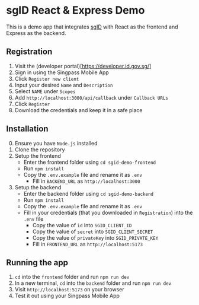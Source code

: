 # sgID React & Express Demo

This is a demo app that integrates [sgID](https://www.id.gov.sg/) with React as the frontend and Express as the backend.

## Registration

1. Visit the (developer portal)[https://developer.id.gov.sg/]
2. Sign in using the Singpass Mobile App
3. Click `Register new client`
4. Input your desired `Name` and `Description`
5. Select `NAME` under `Scopes`
6. Add `http://localhost:3000/api/callback` under `Callback URLs`
7. Click `Register`
8. Download the credentials and keep it in a safe place

## Installation

0. Ensure you have `Node.js` installed
1. Clone the repository
2. Setup the frontend
   - Enter the frontend folder using `cd sgid-demo-frontend`
   - Run `npm install`
   - Copy the `.env.example` file and rename it as `.env`
     - Fill in `BACKEND_URL` as `http://localhost:3000`
3. Setup the backend
   - Enter the backend folder using `cd sgid-demo-backend`
   - Run `npm install`
   - Copy the `.env.example` file and rename it as `.env`
   - Fill in your credentials (that you downloaded in `Registration`) into the `.env` file
     - Copy the value of `id` into `SGID_CLIENT_ID`
     - Copy the value of `secret` into `SGID_CLIENT_SECRET`
     - Copy the value of `privateKey` into `SGID_PRIVATE_KEY`
     - Fill in `FRONTEND_URL` as `http://localhost:5173`

## Running the app

1. `cd` into the `frontend` folder and run `npm run dev`
2. In a new terminal, `cd` into the `backend` folder and run `npm run dev`
3. Visit `http://localhost:5173` on your browser
4. Test it out using your Singpass Mobile App
